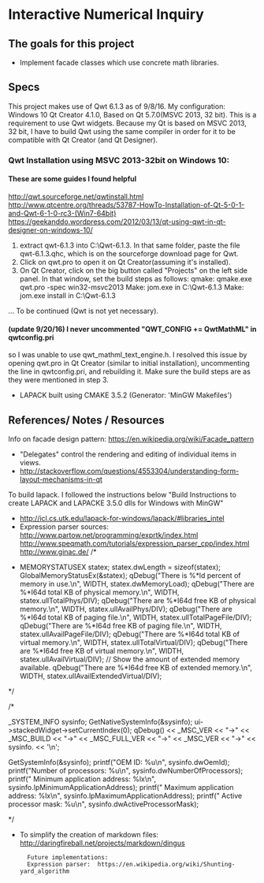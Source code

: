 # Interactive Numerical Inquiry
## The goals for this project
- Implement facade classes which use concrete math libraries.


## Specs
This project makes use of Qwt 6.1.3 as of 9/8/16.
My configuration: Windows 10
    Qt Creator 4.1.0, Based on Qt 5.7.0(MSVC 2013, 32 bit). This is a
    requirement to use Qwt widgets.
Because my Qt is based on MSVC 2013, 32 bit, I have to build Qwt using the
same compiler in order for it to be compatible with Qt Creator (and Qt Designer).

### Qwt Installation using MSVC 2013-32bit on Windows 10:
#### These are some guides I found helpful
http://qwt.sourceforge.net/qwtinstall.html
http://www.qtcentre.org/threads/53787-HowTo-Installation-of-Qt-5-0-1-and-Qwt-6-1-0-rc3-(Win7-64bit)
https://geekanddo.wordpress.com/2012/03/13/qt-using-qwt-in-qt-designer-on-windows-10/

1. extract qwt-6.1.3 into C:\Qwt-6.1.3. In that same folder, paste the file
    qwt-6.1.3.qhc, which is on the sourceforge download page for Qwt.
2. Click on qwt.pro to open it on Qt Creator(assuming it's installed).
3. On Qt Creator, click on the big button called "Projects" on the left side
    panel. In that window, set the build steps as follows:
        qmake: qmake.exe qwt.pro -spec win32-msvc2013
        Make: jom.exe in C:\Qwt-6.1.3
        Make: jom.exe install in C:\Qwt-6.1.3

... To be continued (Qwt is not yet necessary).
#### (update 9/20/16) I never uncommented "QWT_CONFIG += QwtMathML" in qwtconfig.pri
so I was unable to use qwt_mathml_text_engine.h. I resolved this issue by opening
qwt.pro in Qt Creator (similar to initial installation), uncommenting the
line in qwtconfig.pri, and rebuilding it. Make sure the build steps are as they
were mentioned in step 3.

- LAPACK built using CMAKE 3.5.2 (Generator: 'MinGW Makefiles')


## References/ Notes / Resources
Info on facade design pattern:
    https://en.wikipedia.org/wiki/Facade_pattern
- "Delegates" control the rendering and editing of individual items in views.
- http://stackoverflow.com/questions/4553304/understanding-form-layout-mechanisms-in-qt

To build lapack. I followed the instructions below "Build Instructions to
create LAPACK and LAPACKE 3.5.0 dlls for Windows with MinGW"
- http://icl.cs.utk.edu/lapack-for-windows/lapack/#libraries_intel
- Expression parser sources:
    http://www.partow.net/programming/exprtk/index.html
    http://www.speqmath.com/tutorials/expression_parser_cpp/index.html
    http://www.ginac.de/
/*
 *   MEMORYSTATUSEX statex;
  statex.dwLength = sizeof(statex);
  GlobalMemoryStatusEx(&statex);
  qDebug("There is  %*ld percent of memory in use.\n",
            WIDTH, statex.dwMemoryLoad);
  qDebug("There are %*I64d total KB of physical memory.\n",
            WIDTH, statex.ullTotalPhys/DIV);
  qDebug("There are %*I64d free  KB of physical memory.\n",
            WIDTH, statex.ullAvailPhys/DIV);
  qDebug("There are %*I64d total KB of paging file.\n",
            WIDTH, statex.ullTotalPageFile/DIV);
  qDebug("There are %*I64d free  KB of paging file.\n",
            WIDTH, statex.ullAvailPageFile/DIV);
  qDebug("There are %*I64d total KB of virtual memory.\n",
            WIDTH, statex.ullTotalVirtual/DIV);
  qDebug("There are %*I64d free  KB of virtual memory.\n",
            WIDTH, statex.ullAvailVirtual/DIV);
  // Show the amount of extended memory available.
  qDebug("There are %*I64d free  KB of extended memory.\n",
            WIDTH, statex.ullAvailExtendedVirtual/DIV);

*/

/*

  _SYSTEM_INFO sysinfo;
  GetNativeSystemInfo(&sysinfo);
  ui->stackedWidget->setCurrentIndex(0);
  qDebug() << _MSC_VER << "->" << _MSC_BUILD << "->" << _MSC_FULL_VER << "->"
            << _MSC_VER << "->" << sysinfo. << '\n';

  GetSystemInfo(&sysinfo);
  printf("OEM ID: %u\n", sysinfo.dwOemId);
  printf("Number of processors: %u\n", sysinfo.dwNumberOfProcessors);
  printf("  Minimum application address: %lx\n",
      sysinfo.lpMinimumApplicationAddress);
  printf("  Maximum application address: %lx\n",
      sysinfo.lpMaximumApplicationAddress);
  printf("  Active processor mask: %u\n",
      sysinfo.dwActiveProcessorMask);

*/

* To simplify the creation of markdown files:
    http://daringfireball.net/projects/markdown/dingus
		
		
		Future implementations:
		Expression parser:	https://en.wikipedia.org/wiki/Shunting-yard_algorithm
